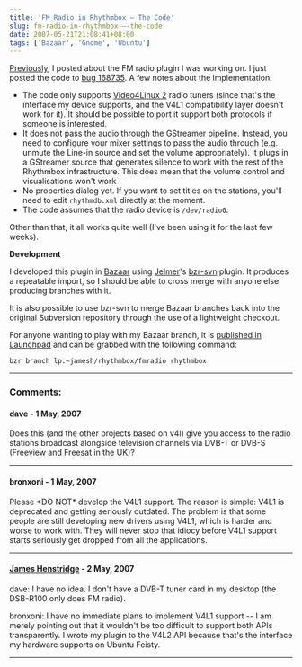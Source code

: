 ```yaml
---
title: 'FM Radio in Rhythmbox – The Code'
slug: fm-radio-in-rhythmbox-–-the-code
date: 2007-05-21T21:08:41+08:00
tags: ['Bazaar', 'Gnome', 'Ubuntu']
---
```


[Previously](http://blogs.gnome.org/view/jamesh/2007/05/04/0), I posted
about the FM radio plugin I was working on. I just posted the code to
[bug
168735](http://bugzilla.gnome.org/show_bug.cgi?id=168735#c13 "Support for v4l radio in rhythmbox").
A few notes about the implementation:

-   The code only supports [Video4Linux
    2](http://www.linuxtv.org/downloads/video4linux/API/V4L2_API/) radio
    tuners (since that's the interface my device supports, and the V4L1
    compatibility layer doesn't work for it). It should be possible to
    port it support both protocols if someone is interested.
-   It does not pass the audio through the GStreamer pipeline. Instead,
    you need to configure your mixer settings to pass the audio through
    (e.g. unmute the Line-in source and set the volume appropriately).
    It plugs in a GStreamer source that generates silence to work with
    the rest of the Rhythmbox infrastructure. This does mean that the
    volume control and visualisations won't work
-   No properties dialog yet. If you want to set titles on the stations,
    you'll need to edit `rhythmdb.xml` directly at the moment.
-   The code assumes that the radio device is `/dev/radio0`.

Other than that, it all works quite well (I\'ve been using it for the
last few weeks).

**Development**

I developed this plugin in [Bazaar](http://bazaar-vcs.org/) using
[Jelmer](http://jelmer.vernstok.nl/blog/)\'s
[bzr-svn](http://bazaar-vcs.org/BzrForeignBranches/Subversion) plugin.
It produces a repeatable import, so I should be able to cross merge with
anyone else producing branches with it.

It is also possible to use bzr-svn to merge Bazaar branches back into
the original Subversion repository through the use of a lightweight
checkout.

For anyone wanting to play with my Bazaar branch, it is [published in
Launchpad](https://code.launchpad.net/~jamesh/rhythmbox/fmradio) and can
be grabbed with the following command:

    bzr branch lp:~jamesh/rhythmbox/fmradio rhythmbox

---
### Comments:
#### dave - <time datetime="2007-05-21 22:58:33">1 May, 2007</time>

Does this (and the other projects based on v4l) give you access to the
radio stations broadcast alongside television channels via DVB-T or
DVB-S (Freeview and Freesat in the UK)?

---
#### bronxoni - <time datetime="2007-05-21 23:34:18">1 May, 2007</time>

Please \*DO NOT\* develop the V4L1 support. The reason is simple: V4L1
is deprecated and getting seriously outdated. The problem is that some
people are still developing new drivers using V4L1, which is harder and
worse to work with. They will never stop that idiocy before V4L1 support
starts seriously get dropped from all the applications.

---
#### [James Henstridge](http://blogs.gnome.org/jamesh) - <time datetime="2007-05-22 01:05:16">2 May, 2007</time>

dave: I have no idea. I don\'t have a DVB-T tuner card in my desktop
(the DSB-R100 only does FM radio).

bronxoni: I have no immediate plans to implement V4L1 support \-- I am
merely pointing out that it wouldn\'t be too difficult to support both
APIs transparently. I wrote my plugin to the V4L2 API because that\'s
the interface my hardware supports on Ubuntu Feisty.

---
